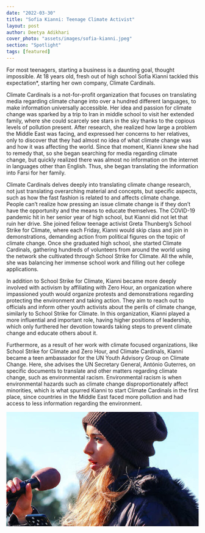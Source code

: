```yaml
---
date: "2022-03-30"
title: "Sofia Kianni: Teenage Climate Activist"
layout: post
author: Deetya Adikhari
cover_photo: "assets/images/sofia-kianni.jpeg"
section: "Spotlight"
tags: [featured]
---
```


For most teenagers, starting a business is a daunting goal, thought impossible. At 18 years old, fresh out of high school Sofia Kianni tackled this expectation\*, starting her own company, Climate Cardinals.

Climate Cardinals is a not-for-profit organization that focuses on translating media regarding climate change into over a hundred different languages, to make information universally accessible. Her idea and passion for climate change was sparked by a trip to Iran in middle school to visit her extended family, where she could scarcely see stars in the sky thanks to the copious levels of pollution present. After research, she realized how large a problem the Middle East was facing, and expressed her concerns to her relatives, only to discover that they had almost no idea of what climate change was and how it was affecting the world. Since that moment, Kianni knew she had to remedy that, so she began searching for media regarding climate change, but quickly realized there was almost no information on the internet in languages other than English. Thus, she began translating the information into Farsi for her family.

Climate Cardinals delves deeply into translating climate change research, not just translating overarching material and concepts, but specific aspects, such as how the fast fashion is related to and affects climate change. People can’t realize how pressing an issue climate change is if they don’t have the opportunity and the means to educate themselves.
The COVID-19 pandemic hit in her senior year of high school, but Kianni did not let that ruin her drive. She joined fellow teenage activist Greta Thunberg’s School Strike for Climate, where each Friday, Kianni would skip class and join in demonstrations, demanding action from political figures on the topic of climate change. Once she graduated high school, she started Climate Cardinals, gathering hundreds of volunteers from around the world using the network she cultivated through School Strike for Climate. All the while, she was balancing her immense school work and filling out her college applications.

In addition to School Strike for Climate, Kianni became more deeply involved with activism by affiliating with Zero Hour, an organization where impassioned youth would organize protests and demonstrations regarding protecting the environment and taking action. They aim to reach out to officials and inform other youth activists about the perils of climate change, similarly to School Strike for Climate. In this organization, Kianni played a more influential and important role, having higher positions of leadership, which only furthered her devotion towards taking steps to prevent climate change and educate others about it.

Furthermore, as a result of her work with climate focused organizations, like School Strike for Climate and Zero Hour, and Climate Cardinals, Kianni became a teen ambassador for the UN Youth Advisory Group on Climate Change. Here, she advises the UN Secretary General, António Guterres, on specific documents to translate and other matters regarding climate change, such as environmental racism. Environmental racism is when environmental hazards such as climate change disproportionately affect minorities, which is what spurred Kianni to start Climate Cardinals in the first place, since countries in the Middle East faced more pollution and had access to less information regarding the environment.

![tca](/assets/images/tca.jpg)
